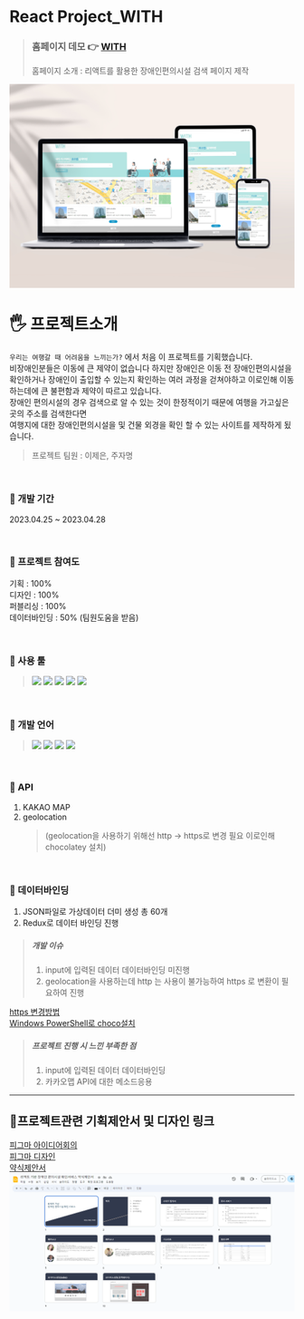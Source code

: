 # React Project_WITH

> ### 홈페이지 데모 👉 [WITH](https://eunsoly.github.io/Project04_React/)
>
> 홈페이지 소개 : 리액트를 활용한 장애인편의시설 검색 페이지 제작

<img src="https://github.com/EUNSOLY/Project04_React/blob/master/public/gitImg/mokup.jpg?raw=true" width="">

<br/>

# 🖐 프로젝트소개

`우리는 여행갈 때 어려움을 느끼는가?` 에서 처음 이 프로젝트를 기획했습니다.  
비장애인분들은 이동에 큰 제약이 없습니다 하지만 장애인은 이동 전 장애인편의시설을 확인하거나 장애인이 출입할 수 있는지 확인하는 여러 과정을 걷쳐야하고 이로인해 이동하는데에 큰 불편함과 제약이 따르고 있습니다.  
장애인 편의시설의 경우 검색으로 알 수 있는 것이 한정적이기 때문에 여행을 가고싶은 곳의 주소를 검색한다면  
여행지에 대한 장애인편의시설을 및 건물 외경을 확인 할 수 있는 사이트를 제작하게 됬습니다.

> 프로젝트 팀원 : 이제은, 주자명

<br/>

### 📌 개발 기간

2023.04.25 ~ 2023.04.28

<br/>

### 📌 프로젝트 참여도

기획 : 100%  
디자인 : 100%  
퍼블리싱 : 100%  
데이터바인딩 : 50% (팀원도움을 받음)

<br/>

### 📌 사용 툴

> <img src="https://img.shields.io/badge/피그마-F24E1E?style=flatt&logo=Figma&logoColor=white"/>
> <img src="https://img.shields.io/badge/피그잼-purple?style=flatt&logo=Figma&logoColor=white"/> 
> <img src="https://img.shields.io/badge/AdobePhotoshop-31A8FF?style=flatt&logo=Adobe Photoshop&logoColor=white"/> 
> <img src="https://img.shields.io/badge/Adobelllustrator-FF9A00?style=flatt&logo=Adobe Illustrator&logoColor=white"/> 
> <img src="https://img.shields.io/badge/Visual Studio Code-007ACC?style=flatt&logo=Visual Studio Code&logoColor=white"/>

<br/>

### 📌 개발 언어

> <img src="https://img.shields.io/badge/react-61DAFB?style=flat&logo=react&logoColor=black"> 
> <img src="https://img.shields.io/badge/HTML5-E34F26?style=flat&logo=HTML5&logoColor=white"/>
> <img src="https://img.shields.io/badge/CSS3-1572B6?style=flat&logo=CSS3&logoColor=white"/>
> <img src="https://img.shields.io/badge/JavaScript-F7DF1E?style=flat&logo=JavaScript&logoColor=black"/>

<br/>

### 📌 API

1. KAKAO MAP
1. geolocation
   > (geolocation을 사용하기 위해선 http -> https로 변경 필요 이로인해 chocolatey 설치)

<br/>

### 📌 데이터바인딩

1. JSON파일로 가상데이터 더미 생성 총 60개
1. Redux로 데이터 바인딩 진행

> ##### 개발 이슈
>
> 1. input에 입력된 데이터 데이터바인딩 미진행
> 2. geolocation을 사용하는데 http 는 사용이 불가능하여 https 로 변환이 필요하여 진행

[https 변경방법](https://velog.io/@horang-e/React-localhost-%ED%99%98%EA%B2%BD-HTTPS%EB%A1%9C-%EB%B0%94%EA%BE%B8%EA%B8%B0Windows)  
[Windows PowerShell로 choco설치](https://woogyun.tistory.com/720)

> ##### 프로젝트 진행 시 느낀 부족한 점
>
> 1. input에 입력된 데이터 데이터바인딩
> 2. 카카오맵 API에 대한 메소드응용

---

## 📌프로젝트관련 기획제안서 및 디자인 링크

[피그마 아이디어회의](https://www.figma.com/file/lM2WAmN1Croj1Mgg4UJThD/%EB%A6%AC%EC%95%A1%ED%8A%B8-%ED%94%84%EB%A1%9C%EC%A0%9D%ED%8A%B8?node-id=0%3A1&t=yzIJcPWg2PjaKqRn-1)  
[피그마 디자인](https://www.figma.com/file/J1inwVXzYw7V0ZCDz2yjuy/%EC%9D%B4%EC%9D%80%EC%86%94_ReactProjectDesign?node-id=0%3A1&t=35gWkl5JXaNy6meD-1)  
[약식제안서](https://docs.google.com/presentation/d/1JiNj07hzN6ivzxfYDK2Apg6LLu6c_szPmdm4r_lOV0M/edit#slide=id.p)
<img src="https://github.com/EUNSOLY/Project04_React/blob/master/public/gitImg/pptImg.PNG?raw=true" alt="약식제안서">

